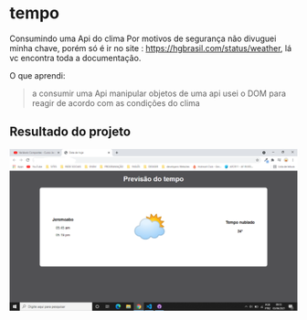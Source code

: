 # tempo
 Consumindo uma Api do clima
 Por motivos de segurança não divuguei minha chave, porém só é ir no site  : https://hgbrasil.com/status/weather, lá vc encontra toda a documentação.

 O que aprendi:
 > a consumir uma Api
 > manipular objetos de uma api
 > usei o DOM para reagir de acordo com as condições do clima
 
 ## Resultado do projeto
 
 ![Previsão do tempo](https://github.com/web-Matheus/tempo/blob/main/resultado.png)
 
 
